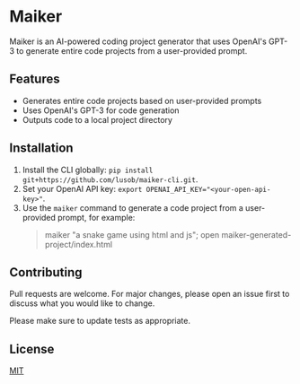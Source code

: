 # Maiker

Maiker is an AI-powered coding project generator that uses OpenAI's GPT-3 to generate entire code projects from a user-provided prompt. 

## Features

- Generates entire code projects based on user-provided prompts
- Uses OpenAI's GPT-3 for code generation
- Outputs code to a local project directory

## Installation

1. Install the CLI globally: `pip install git+https://github.com/lusob/maiker-cli.git`.
2. Set your OpenAI API key: `export OPENAI_API_KEY="<your-open-api-key>"`.
3. Use the `maiker` command to generate a code project from a user-provided prompt, for example:
    > maiker "a snake game using html and js"; open maiker-generated-project/index.html

## Contributing

Pull requests are welcome. For major changes, please open an issue first to discuss what you would like to change.

Please make sure to update tests as appropriate.

## License

[MIT](https://choosealicense.com/licenses/mit/)

